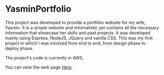 # YasminPortfolio
This project was developed to provide a portfolio website for my wife, Yasmin. 
It is a simple website and minimalistic yet contains all the necessary information that showcase her skills and past projects. It was developed
mainly using Express, NodeJS, JQuery and vanilla CSS. This was my first project in which I
was involved from end to end, from design phase to deploy phase.

The project's code is currently in AWS.

You can view the web page [Here].

[Here]: http://www.yasminraihan.com
